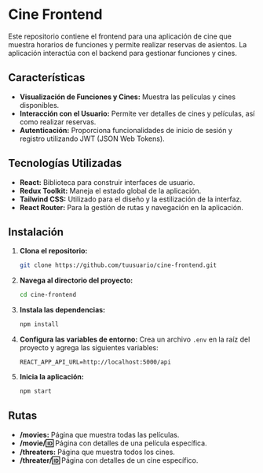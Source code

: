 # Cine Frontend

Este repositorio contiene el frontend para una aplicación de cine que muestra horarios de funciones y permite realizar reservas de asientos. La aplicación interactúa con el backend para gestionar funciones y cines.

## Características

- **Visualización de Funciones y Cines:** Muestra las películas y cines disponibles.
- **Interacción con el Usuario:** Permite ver detalles de cines y películas, así como realizar reservas.
- **Autenticación:** Proporciona funcionalidades de inicio de sesión y registro utilizando JWT (JSON Web Tokens).

## Tecnologías Utilizadas

- **React:** Biblioteca para construir interfaces de usuario.
- **Redux Toolkit:** Maneja el estado global de la aplicación.
- **Tailwind CSS:** Utilizado para el diseño y la estilización de la interfaz.
- **React Router:** Para la gestión de rutas y navegación en la aplicación.

## Instalación

1. **Clona el repositorio:**
    ```bash
    git clone https://github.com/tuusuario/cine-frontend.git
    ```

2. **Navega al directorio del proyecto:**
    ```bash
    cd cine-frontend
    ```

3. **Instala las dependencias:**
    ```bash
    npm install
    ```

4. **Configura las variables de entorno:**
    Crea un archivo `.env` en la raíz del proyecto y agrega las siguientes variables:
    ```env
    REACT_APP_API_URL=http://localhost:5000/api
    ```

5. **Inicia la aplicación:**
    ```bash
    npm start
    ```

## Rutas

- **/movies:** Página que muestra todas las películas.
- **/movie/:id:** Página con detalles de una película específica.
- **/threaters:** Página que muestra todos los cines.
- **/threater/:id:** Página con detalles de un cine específico.
